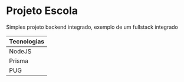 # Projeto Escola
Simples projeto backend integrado, exemplo de um fullstack integrado

|Tecnologias|
|-|
|NodeJS|
|Prisma|
|PUG|